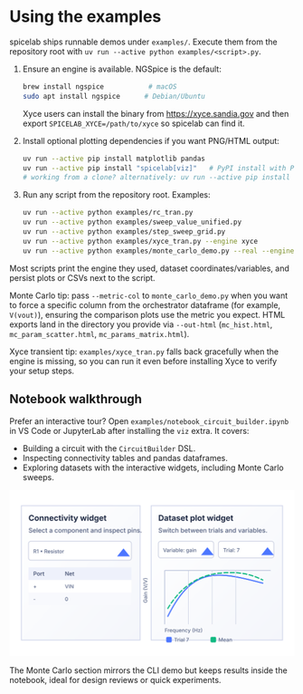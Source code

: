 # Using the examples

spicelab ships runnable demos under `examples/`. Execute them from the
repository root with `uv run --active python examples/<script>.py`.

1. Ensure an engine is available. NGSpice is the default:
   ```bash
   brew install ngspice           # macOS
   sudo apt install ngspice      # Debian/Ubuntu
   ```

   Xyce users can install the binary from <https://xyce.sandia.gov> and then export
   `SPICELAB_XYCE=/path/to/xyce` so spicelab can find it.

2. Install optional plotting dependencies if you want PNG/HTML output:
   ```bash
   uv run --active pip install matplotlib pandas
   uv run --active pip install "spicelab[viz]"   # PyPI install with Plotly extras
   # working from a clone? alternatively: uv run --active pip install -e '.[viz]'
   ```

3. Run any script from the repository root. Examples:
   ```bash
   uv run --active python examples/rc_tran.py
   uv run --active python examples/sweep_value_unified.py
   uv run --active python examples/step_sweep_grid.py
   uv run --active python examples/xyce_tran.py --engine xyce
   uv run --active python examples/monte_carlo_demo.py --real --engine ngspice --workers 2 --metric-col "V(vout)"
   ```

Most scripts print the engine they used, dataset coordinates/variables, and
persist plots or CSVs next to the script.

Monte Carlo tip: pass `--metric-col` to `monte_carlo_demo.py` when you want to force a
specific column from the orchestrator dataframe (for example, `V(vout)`), ensuring
the comparison plots use the metric you expect. HTML exports land in the directory
you provide via `--out-html` (`mc_hist.html`, `mc_param_scatter.html`, `mc_params_matrix.html`).

Xyce transient tip: `examples/xyce_tran.py` falls back gracefully when the engine
is missing, so you can run it even before installing Xyce to verify your setup steps.

## Notebook walkthrough

Prefer an interactive tour? Open `examples/notebook_circuit_builder.ipynb` in VS Code
or JupyterLab after installing the `viz` extra. It covers:

- Building a circuit with the `CircuitBuilder` DSL.
- Inspecting connectivity tables and pandas dataframes.
- Exploring datasets with the interactive widgets, including Monte Carlo sweeps.

![Notebook widgets preview](assets/notebook-widget.svg)

The Monte Carlo section mirrors the CLI demo but keeps results inside the notebook,
ideal for design reviews or quick experiments.
